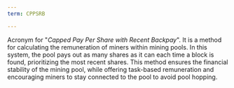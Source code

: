 ```yaml
---
term: CPPSRB

---
```

Acronym for "*Capped Pay Per Share with Recent Backpay*". It is a method for calculating the remuneration of miners within mining pools. In this system, the pool pays out as many shares as it can each time a block is found, prioritizing the most recent shares. This method ensures the financial stability of the mining pool, while offering task-based remuneration and encouraging miners to stay connected to the pool to avoid pool hopping.